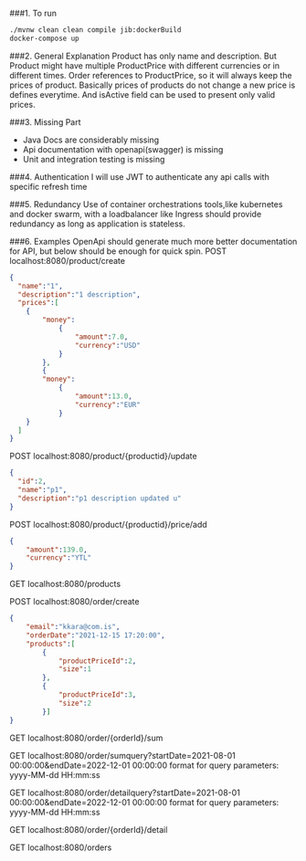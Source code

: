 ###1. To run 
```bash
./mvnw clean clean compile jib:dockerBuild
docker-compose up
```

###2. General Explanation
 Product has only name and description. But Product might have multiple ProductPrice with different currencies or in 
 different times. Order references to ProductPrice, so it will always keep the prices of  product. Basically prices of 
 products do not change a new price is defines everytime. And isActive field can be used to present only valid prices.

###3. Missing Part
 - Java Docs are considerably missing
 - Api documentation with openapi(swagger) is missing
 - Unit and integration testing is missing

###4. Authentication 
 I will use JWT to authenticate any api calls with specific refresh time

###5. Redundancy 
 Use of container orchestrations tools,like kubernetes and docker swarm, with  a loadbalancer like Ingress should provide
redundancy as long as application is stateless.

###6. Examples
 OpenApi should generate much more better documentation for API, but below should be enough for quick spin.
POST localhost:8080/product/create
```json
{
  "name":"1",
  "description":"1 description",
  "prices":[
    { 
		"money":
			{
				"amount":7.0,
				"currency":"USD"
			}
		},
		{
		"money":
			{
				"amount":13.0,
				"currency":"EUR"
			}
	}	
  ]
}
```

POST localhost:8080/product/{productid}/update
```json
{
  "id":2,
  "name":"p1",
  "description":"p1 description updated u"
}
```
POST localhost:8080/product/{productid}/price/add
```json
{
	"amount":139.0,
	"currency":"YTL"
}
```


GET localhost:8080/products

POST localhost:8080/order/create
```json
{
	"email":"kkara@com.is",
	"orderDate":"2021-12-15 17:20:00",
	"products":[
		{
			"productPriceId":2,
			"size":1
		},
		{
			"productPriceId":3,
			"size":2
		}]
}
```

GET localhost:8080/order/{orderId}/sum


GET localhost:8080/order/sumquery?startDate=2021-08-01 00:00:00&endDate=2022-12-01 00:00:00
format for query parameters: yyyy-MM-dd HH:mm:ss

GET localhost:8080/order/detailquery?startDate=2021-08-01 00:00:00&endDate=2022-12-01 00:00:00
format for query parameters: yyyy-MM-dd HH:mm:ss

GET localhost:8080/order/{orderId}/detail

GET localhost:8080/orders


